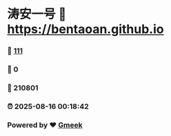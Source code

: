 # 涛安一号 :link: https://bentaoan.github.io 
### :page_facing_up: [111](https://bentaoan.github.io/tag.html) 
### :speech_balloon: 0 
### :hibiscus: 210801 
### :alarm_clock: 2025-08-16 00:18:42 
### Powered by :heart: [Gmeek](https://github.com/Meekdai/Gmeek)
